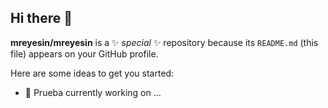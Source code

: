 ## Hi there 👋


**mreyesin/mreyesin** is a ✨ _special_ ✨ repository because its `README.md` (this file) appears on your GitHub profile.

Here are some ideas to get you started:

- 🔭 Prueba currently working on ...

